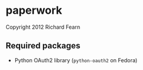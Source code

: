 paperwork
=========

Copyright 2012 Richard Fearn

Required packages
-----------------

* Python OAuth2 library (`python-oauth2` on Fedora)

